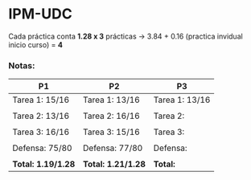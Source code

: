 # IPM-UDC

Cada práctica conta **1.28 x 3** prácticas -> 3.84 + 0.16 (practica invidual inicio curso) = **4**

### **Notas:**

|**P1**                   |    **P2**                   |    **P3**                | 
|---------------------|-------------------------|-----------------------|
|Tarea 1: 15/16         |    Tarea 1: 13/16         |    Tarea 1: 13/16       |
|                     |                         |                       |
|Tarea 2: 13/16         |    Tarea 2: 16/16         |    Tarea 2:            |
|                                                                       |
|Tarea 3: 16/16         |    Tarea 3: 15/16         |    Tarea 3:            |
|                     |                         |                       |
|Defensa: 75/80        |    Defensa: 77/80        |    Defensa:           |
|                                                                       |
|**Total: 1.19/1.28**      |    **Total: 1.21/1.28**      |    **Total:**             |



